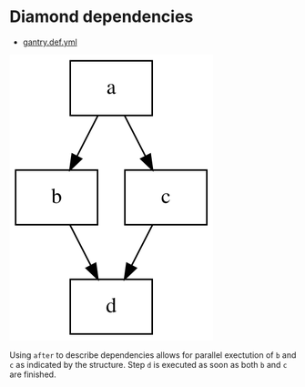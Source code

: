 # Diamond dependencies

* [gantry.def.yml](./gantry.def.yml)

![pipeline.svg](./pipeline.svg)

Using `after` to describe dependencies allows for parallel exectution of `b`
and `c` as indicated by the structure. Step `d` is executed as soon as both
`b` and `c` are finished.
